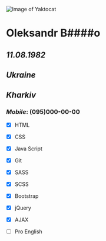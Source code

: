 
![Image of Yaktocat](https://octodex.github.com/images/yaktocat.png)

# **Oleksandr B####o**
## *11.08.1982*

## *Ukraine*
## *Kharkiv*

### *Mobile*: **(095)000-00-00**

- [x] HTML
- [x] CSS
- [x] Java Script
- [x] Git
- [x] SASS
- [x] SCSS
- [x] Bootstrap
- [x] jQuery
- [x] AJAX
- [ ] Pro English


